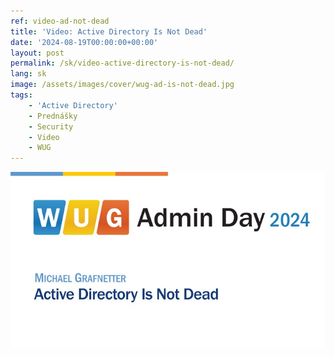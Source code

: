 ```yaml
---
ref: video-ad-not-dead
title: 'Video: Active Directory Is Not Dead'
date: '2024-08-19T00:00:00+00:00'
layout: post
permalink: /sk/video-active-directory-is-not-dead/
lang: sk
image: /assets/images/cover/wug-ad-is-not-dead.jpg
tags:
    - 'Active Directory'
    - Prednášky
    - Security
    - Video
    - WUG
---
```


[![Active Directory Is&nbsp;Not Dead](/assets/images/cover/wug-ad-is-not-dead.jpg)](https://www.wug.cz/zaznamy/787-WUG-Admin-Day-2024-Active-Directory-Is-Not-Dead)
